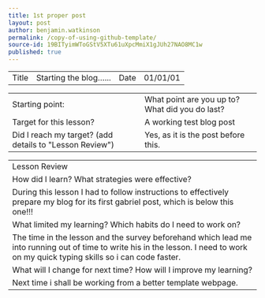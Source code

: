 ```yaml
---
title: 1st proper post
layout: post
author: benjamin.watkinson
permalink: /copy-of-using-github-template/
source-id: 19BITyimWToGStV5XTu61uXpcMmiX1gJUh27NAO8MC1w
published: true
---
```

<table>
  <tr>
    <td>Title</td>
    <td>Starting the blog…...</td>
    <td>Date</td>
    <td>01/01/01</td>
  </tr>
</table>


<table>
  <tr>
    <td>Starting point:</td>
    <td>What point are you up to? What did you do last?</td>
  </tr>
  <tr>
    <td>Target for this lesson?</td>
    <td>A working test blog post</td>
  </tr>
  <tr>
    <td>Did I reach my target? 
(add details to "Lesson Review")</td>
    <td>Yes, as it is the post before this.</td>
  </tr>
</table>


<table>
  <tr>
    <td>Lesson Review</td>
  </tr>
  <tr>
    <td>How did I learn? What strategies were effective? </td>
  </tr>
  <tr>
    <td>During this lesson I had to follow instructions to effectively prepare my blog for its first gabriel post, which is below this one!!!</td>
  </tr>
  <tr>
    <td>What limited my learning? Which habits do I need to work on? </td>
  </tr>
  <tr>
    <td>The time in the lesson and the survey beforehand which lead me into running out of time to write his in the lesson. I need to work on my quick typing skills so i can code faster.  </td>
  </tr>
  <tr>
    <td>What will I change for next time? How will I improve my learning?</td>
  </tr>
  <tr>
    <td>Next time i shall be working from a better template webpage. </td>
  </tr>
</table>


